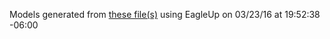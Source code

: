 Models generated from [these file(s)](https://raw.github.com/sparkfun/Fio_v3/9f33b3c5928f0053ad4ca1d304a4b5d24965248e/Hardware/Arduino-Fio.brd) using EagleUp on 03/23/16 at 19:52:38 -06:00
